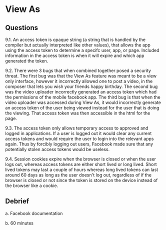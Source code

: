 # View As

## Questions

9.1. An access token is opaque string (a string that is handled by the compiler but actually
interpreted like other values), that allows the app using the access token to determine a specifc
user, app, or page. Included information in the access token is when it will expire and which
app generated the token.


9.2. There were 3 bugs that when combined together posed a security threat. The first bug was that the View As
feature was meant to be a view only interface, however it incorrectly allowed one to post a video, in the
composer that lets you wish your friends happy birthday. The second bug was the video uploader incorrectly
generated an access token which had the permissions of the mobile facebook app. The third bug is that when
the video uploader was accessed during View As, it would incorrectly generate an access token of the user being
viewed instead for the user that is doing the viewing. That access token was then accessible in the html for the page.

9.3. The access token only allows temporary access to approved and logged in applications. If a user is logged out
it would clear any current access tokens and would require the user to login into the relevant apps again. Thus by forcibly
logging out users, Facebook made sure that any potentially stolen access tokens would be useless.

9.4. Session cookies expire when the browser is closed or when the user logs out, whereas access tokens are either short lived or long lived.
Short lived tokens may last a couple of hours whereas long lived tokens can last around 60 days as long as the user
doesn't log out, regardless of if the browser is closed or not since the token is stored on the device instead of the browser like a cookie.


## Debrief

a. Facebook documentation

b. 60 minutes
